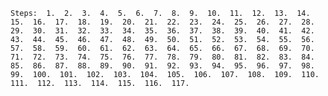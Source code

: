 
    Steps:  1.  2.  3.  4.  5.  6.  7.  8.  9.  10.  11.  12.  13.  14.  15.  16.  17.  18.  19.  20.  21.  22.  23.  24.  25.  26.  27.  28.  29.  30.  31.  32.  33.  34.  35.  36.  37.  38.  39.  40.  41.  42.  43.  44.  45.  46.  47.  48.  49.  50.  51.  52.  53.  54.  55.  56.  57.  58.  59.  60.  61.  62.  63.  64.  65.  66.  67.  68.  69.  70.  71.  72.  73.  74.  75.  76.  77.  78.  79.  80.  81.  82.  83.  84.  85.  86.  87.  88.  89.  90.  91.  92.  93.  94.  95.  96.  97.  98.  99.  100.  101.  102.  103.  104.  105.  106.  107.  108.  109.  110.  111.  112.  113.  114.  115.  116.  117.  